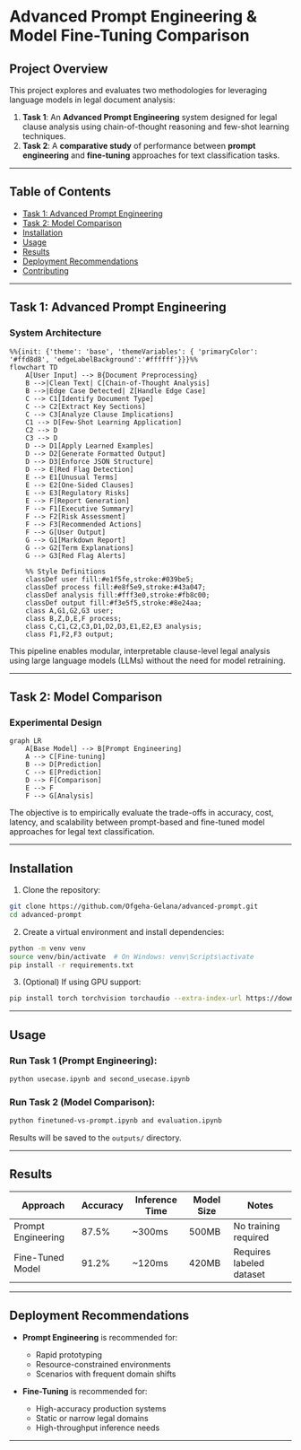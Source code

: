 # Advanced Prompt Engineering & Model Fine-Tuning Comparison

## Project Overview

This project explores and evaluates two methodologies for leveraging language models in legal document analysis:

1. **Task 1**: An **Advanced Prompt Engineering** system designed for legal clause analysis using chain-of-thought reasoning and few-shot learning techniques.
2. **Task 2**: A **comparative study** of performance between **prompt engineering** and **fine-tuning** approaches for text classification tasks.

---

## Table of Contents
- [Task 1: Advanced Prompt Engineering](#task-1-advanced-prompt-engineering)
- [Task 2: Model Comparison](#task-2-model-comparison)
- [Installation](#installation)
- [Usage](#usage)
- [Results](#results)
- [Deployment Recommendations](#deployment-recommendations)
- [Contributing](#contributing)

---

## Task 1: Advanced Prompt Engineering

### System Architecture

```mermaid
%%{init: {'theme': 'base', 'themeVariables': { 'primaryColor': '#ffd8d8', 'edgeLabelBackground':'#ffffff'}}}%%
flowchart TD
    A[User Input] --> B{Document Preprocessing}
    B -->|Clean Text| C[Chain-of-Thought Analysis]
    B -->|Edge Case Detected| Z[Handle Edge Case]
    C --> C1[Identify Document Type]
    C --> C2[Extract Key Sections]
    C --> C3[Analyze Clause Implications]
    C1 --> D[Few-Shot Learning Application]
    C2 --> D
    C3 --> D
    D --> D1[Apply Learned Examples]
    D --> D2[Generate Formatted Output]
    D --> D3[Enforce JSON Structure]
    D --> E[Red Flag Detection]
    E --> E1[Unusual Terms]
    E --> E2[One-Sided Clauses]
    E --> E3[Regulatory Risks]
    E --> F[Report Generation]
    F --> F1[Executive Summary]
    F --> F2[Risk Assessment]
    F --> F3[Recommended Actions]
    F --> G[User Output]
    G --> G1[Markdown Report]
    G --> G2[Term Explanations]
    G --> G3[Red Flag Alerts]
    
    %% Style Definitions
    classDef user fill:#e1f5fe,stroke:#039be5;
    classDef process fill:#e8f5e9,stroke:#43a047;
    classDef analysis fill:#fff3e0,stroke:#fb8c00;
    classDef output fill:#f3e5f5,stroke:#8e24aa;
    class A,G1,G2,G3 user;
    class B,Z,D,E,F process;
    class C,C1,C2,C3,D1,D2,D3,E1,E2,E3 analysis;
    class F1,F2,F3 output;
```

This pipeline enables modular, interpretable clause-level legal analysis using large language models (LLMs) without the need for model retraining.

---

## Task 2: Model Comparison

### Experimental Design

```mermaid
graph LR
    A[Base Model] --> B[Prompt Engineering]
    A --> C[Fine-tuning]
    B --> D[Prediction]
    C --> E[Prediction]
    D --> F[Comparison]
    E --> F
    F --> G[Analysis]
```

The objective is to empirically evaluate the trade-offs in accuracy, cost, latency, and scalability between prompt-based and fine-tuned model approaches for legal text classification.

---

## Installation

1. Clone the repository:

```bash
git clone https://github.com/Ofgeha-Gelana/advanced-prompt.git
cd advanced-prompt
```

2. Create a virtual environment and install dependencies:

```bash
python -m venv venv
source venv/bin/activate  # On Windows: venv\Scripts\activate
pip install -r requirements.txt
```

3. (Optional) If using GPU support:

```bash
pip install torch torchvision torchaudio --extra-index-url https://download.pytorch.org/whl/cu118
```

---

## Usage

### Run Task 1 (Prompt Engineering):
```bash
python usecase.ipynb and second_usecase.ipynb
```

### Run Task 2 (Model Comparison):
```bash
python finetuned-vs-prompt.ipynb and evaluation.ipynb
```

Results will be saved to the `outputs/` directory.

---

## Results

| Approach          | Accuracy | Inference Time | Model Size | Notes                       |
|-------------------|----------|----------------|------------|-----------------------------|
| Prompt Engineering| 87.5%    | ~300ms         | 500MB      | No training required        |
| Fine-Tuned Model  | 91.2%    | ~120ms         | 420MB      | Requires labeled dataset    |


---

## Deployment Recommendations

- **Prompt Engineering** is recommended for:
  - Rapid prototyping
  - Resource-constrained environments
  - Scenarios with frequent domain shifts

- **Fine-Tuning** is recommended for:
  - High-accuracy production systems
  - Static or narrow legal domains
  - High-throughput inference needs

---

